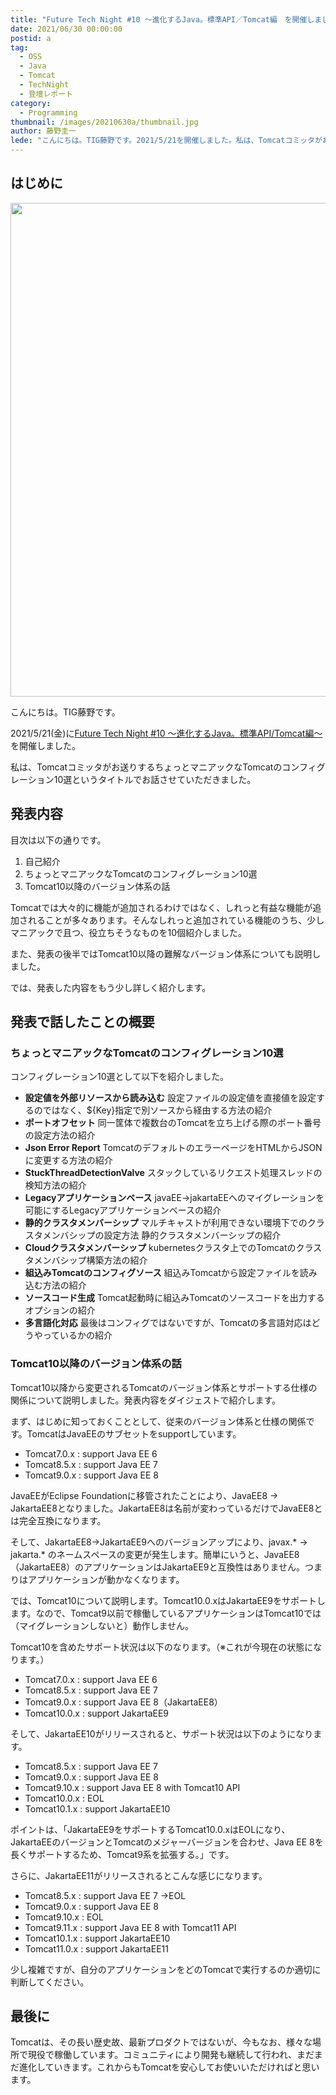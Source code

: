```yaml
---
title: "Future Tech Night #10 ～進化するJava。標準API／Tomcat編　を開催しました"
date: 2021/06/30 00:00:00
postid: a
tag:
  - OSS
  - Java
  - Tomcat
  - TechNight
  - 登壇レポート
category:
  - Programming
thumbnail: /images/20210630a/thumbnail.jpg
author: 藤野圭一
lede: "こんにちは。TIG藤野です。2021/5/21を開催しました。私は、Tomcatコミッタがお送りするちょっとマニアックなTomcatのコンフィグレーション10選というタイトルでお話させていただきました。"
---
```

## はじめに

<img src="/images/20210630a/cat-3937880_1280.jpg" alt="" width="1280" height="790">

こんにちは。TIG藤野です。

2021/5/21(金)に[Future Tech Night #10 ～進化するJava。標準API/Tomcat編～](https://future.connpass.com/event/211765/)を開催しました。

私は、Tomcatコミッタがお送りするちょっとマニアックなTomcatのコンフィグレーション10選というタイトルでお話させていただきました。

## 発表内容

<script async class="speakerdeck-embed" data-id="44d18c9ad91d41cda1732b65917fbb8c" data-ratio="1.77777777777778" src="//speakerdeck.com/assets/embed.js"></script>

目次は以下の通りです。

 1. 自己紹介
 2. ちょっとマニアックなTomcatのコンフィグレーション10選
 3. Tomcat10以降のバージョン体系の話

Tomcatでは大々的に機能が追加されるわけではなく、しれっと有益な機能が追加されることが多々あります。そんなしれっと追加されている機能のうち、少しマニアックで且つ、役立ちそうなものを10個紹介しました。

また、発表の後半ではTomcat10以降の難解なバージョン体系についても説明しました。

では、発表した内容をもう少し詳しく紹介します。

## 発表で話したことの概要

### ちょっとマニアックなTomcatのコンフィグレーション10選

コンフィグレーション10選として以下を紹介しました。

* **設定値を外部リソースから読み込む**
設定ファイルの設定値を直接値を設定するのではなく、${Key}指定で別ソースから経由する方法の紹介
* **ポートオフセット**
同一筐体で複数台のTomcatを立ち上げる際のポート番号の設定方法の紹介
* **Json Error Report**
TomcatのデフォルトのエラーページをHTMLからJSONに変更する方法の紹介
* **StuckThreadDetectionValve**
スタックしているリクエスト処理スレッドの検知方法の紹介
* **Legacyアプリケーションベース**
javaEE→jakartaEEへのマイグレーションを可能にするLegacyアプリケーションベースの紹介
* **静的クラスタメンバーシップ**
マルチキャストが利用できない環境下でのクラスタメンバシップの設定方法
静的クラスタメンバーシップの紹介
* **Cloudクラスタメンバーシップ**
kubernetesクラスタ上でのTomcatのクラスタメンバシップ構築方法の紹介
* **組込みTomcatのコンフィグソース**
組込みTomcatから設定ファイルを読み込む方法の紹介
* **ソースコード生成**
Tomcat起動時に組込みTomcatのソースコードを出力するオプションの紹介
* **多言語化対応**
最後はコンフィグではないですが、Tomcatの多言語対応はどうやっているかの紹介

### Tomcat10以降のバージョン体系の話

Tomcat10以降から変更されるTomcatのバージョン体系とサポートする仕様の関係について説明しました。発表内容をダイジェストで紹介します。

まず、はじめに知っておくこととして、従来のバージョン体系と仕様の関係です。TomcatはJavaEEのサブセットをsupportしています。

* Tomcat7.0.x : support Java EE 6
* Tomcat8.5.x : support Java EE 7
* Tomcat9.0.x : support Java EE 8

JavaEEがEclipse Foundationに移管されたことにより、JavaEE8 → JakartaEE8となりました。JakartaEE8は名前が変わっているだけでJavaEE8とは完全互換になります。

そして、JakartaEE8→JakartaEE9へのバージョンアップにより、javax.* -> jakarta.* のネームスペースの変更が発生します。簡単にいうと、JavaEE8（JakartaEE8）のアプリケーションはJakartaEE9と互換性はありません。つまりはアプリケーションが動かなくなります。

では、Tomcat10について説明します。Tomcat10.0.xはJakartaEE9をサポートします。なので、Tomcat9以前で稼働しているアプリケーションはTomcat10では（マイグレーションしないと）動作しません。

Tomcat10を含めたサポート状況は以下のなります。（※これが今現在の状態になります。）

* Tomcat7.0.x : support Java EE 6
* Tomcat8.5.x : support Java EE 7
* Tomcat9.0.x : support Java EE 8（JakartaEE8）
* Tomcat10.0.x : support JakartaEE9

そして、JakartaEE10がリリースされると、サポート状況は以下のようになります。

* Tomcat8.5.x : support Java EE 7
* Tomcat9.0.x : support Java EE 8
* Tomcat9.10.x : support Java EE 8 with Tomcat10 API
* Tomcat10.0.x : EOL
* Tomcat10.1.x : support JakartaEE10

ポイントは、「JakartaEE9をサポートするTomcat10.0.xはEOLになり、JakartaEEのバージョンとTomcatのメジャーバージョンを合わせ、Java EE 8を長くサポートするため、Tomcat9系を拡張する。」です。

さらに、JakartaEE11がリリースされるとこんな感じになります。

* Tomcat8.5.x : support Java EE 7 →EOL
* Tomcat9.0.x : support Java EE 8
* Tomcat9.10.x : EOL
* Tomcat9.11.x : support Java EE 8 with Tomcat11 API
* Tomcat10.1.x : support JakartaEE10
* Tomcat11.0.x : support JakartaEE11

少し複雑ですが、自分のアプリケーションをどのTomcatで実行するのか適切に判断してください。

## 最後に

Tomcatは、その長い歴史故、最新プロダクトではないが、今もなお、様々な場所で現役で稼働しています。コミュニティにより開発も継続して行われ、まだまだ進化していきます。これからもTomcatを安心してお使いいただければと思います。
